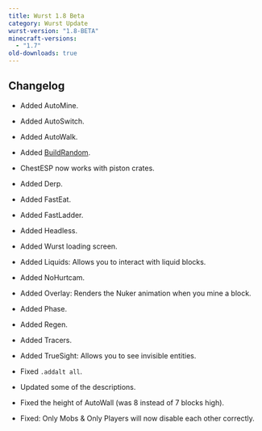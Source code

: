 ```yaml
---
title: Wurst 1.8 Beta
category: Wurst Update
wurst-version: "1.8-BETA"
minecraft-versions:
  - "1.7"
old-downloads: true
---
```

## Changelog

- Added AutoMine.

- Added AutoSwitch.

- Added AutoWalk.

- Added [BuildRandom](https://wiki.wurstclient.net/buildrandom).

- ChestESP now works with piston crates.

- Added Derp.

- Added FastEat.

- Added FastLadder.

- Added Headless.

- Added Wurst loading screen.

- Added Liquids: Allows you to interact with liquid blocks.

- Added NoHurtcam.

- Added Overlay: Renders the Nuker animation when you mine a block.

- Added Phase.

- Added Regen.

- Added Tracers.

- Added TrueSight: Allows you to see invisible entities.

- Fixed `.addalt all`.

- Updated some of the descriptions.

- Fixed the height of AutoWall (was 8 instead of 7 blocks high).

- Fixed: Only Mobs & Only Players will now disable each other correctly.
